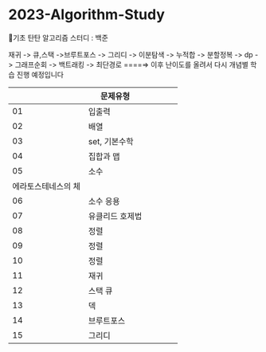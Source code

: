# 2023-Algorithm-Study
 🐣기초 탄탄 알고리즘 스터디 : 백준
 
 
재귀 -> 큐,스택 ->브루트포스 -> 그리디 -> 이분탐색 -> 누적합 -> 분할정복 -> dp -> 그래프순회 -> 백트래킹 -> 최단경로 ====⇒ 이후 난이도를 올려서 다시 개념별 학습 진행 예정입니다
 
|  | 문제유형 |  |  |  |  |
| --- | --- | --- | --- | --- | --- |
| 01 | 입출력 |  |  |  |  |
| 02 | 배열 |  |  |  |  |
| 03 | set, 기본수학 |  |  |  |  |
| 04 | 집합과 맵 |  |  |  |  |
|  05 | 소수
에라토스테네스의 체 |  |  |  |  |
| 06 | 소수 응용 |  |  |  |  |
| 07 | 유클리드 호제법 |  |  |  |  |
| 08 | 정렬 |  |  |  |  |
| 09 | 정렬 |  |  |  |  |
| 10 | 정렬 |  |  |  |  |
| 11 | 재귀 |  |  |  |  |
|  12 | 스택 큐 |  |  |  |  |
| 13 | 덱 |  |  |  |  |
| 14 | 브루트포스 |  |  |  |  |
| 15 | 그리디 |  |  |  |  |
